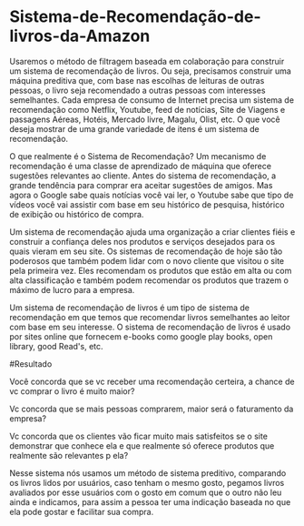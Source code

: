 # Sistema-de-Recomendação-de-livros-da-Amazon

Usaremos o método de filtragem baseada em colaboração para construir um sistema de recomendação de livros.
Ou seja, precisamos construir uma máquina preditiva que, com base nas escolhas de leituras de outras pessoas, o livro seja recomendado a outras pessoas com interesses semelhantes.
Cada empresa de consumo de Internet precisa um sistema de recomendação como Netflix, Youtube, feed de notícias, Site de Viagens e passagens Aéreas, Hotéis, Mercado livre, Magalu, Olist, etc. O que você deseja mostrar de uma grande variedade de itens é um sistema de recomendação.

O que realmente é o Sistema de Recomendação?
Um mecanismo de recomendação é uma classe de aprendizado de máquina que oferece sugestões relevantes ao cliente. Antes do sistema de recomendação, a grande tendência para comprar era aceitar sugestões de amigos. 
Mas agora o Google sabe quais notícias você vai ler, o Youtube sabe que tipo de vídeos você vai assistir com base em seu histórico de pesquisa, histórico de exibição ou histórico de compra.

Um sistema de recomendação ajuda uma organização a criar clientes fiéis e construir a confiança deles nos produtos e serviços desejados para os quais vieram em seu site. 
Os sistemas de recomendação de hoje são tão poderosos que também podem lidar com o novo cliente que visitou o site pela primeira vez. 
Eles recomendam os produtos que estão em alta ou com alta classificação e também podem recomendar os produtos que trazem o máximo de lucro para a empresa.

Um sistema de recomendação de livros é um tipo de sistema de recomendação em que temos que recomendar livros semelhantes ao leitor com base em seu interesse. 
O sistema de recomendação de livros é usado por sites online que fornecem e-books como google play books, open library, good Read's, etc.

#Resultado

Você concorda que se vc receber uma recomendação certeira, a chance de vc comprar o livro é muito maior?

Vc concorda que se mais pessoas comprarem, maior será o faturamento da empresa?

Vc concorda que os clientes vão ficar muito mais satisfeitos se o site demonstrar que conhece ela e que realmente só oferece produtos que realmente são relevantes p ela?

Nesse sistema nós usamos um método de sistema preditivo, comparando os livros lidos por usuários, caso tenham o mesmo gosto, 
pegamos livros avaliados por esse usuários com o gosto em comum que o outro não leu ainda e indicamos,
para assim a pessoa ter uma indicação baseada no que ela pode gostar e facilitar sua compra.
